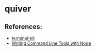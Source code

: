 # quiver


## References:
* [terminal-kit](https://github.com/cronvel/terminal-kit)
* [Writing Command Line Tools with Node](http://javascriptplayground.com/blog/2015/03/node-command-line-tool/)